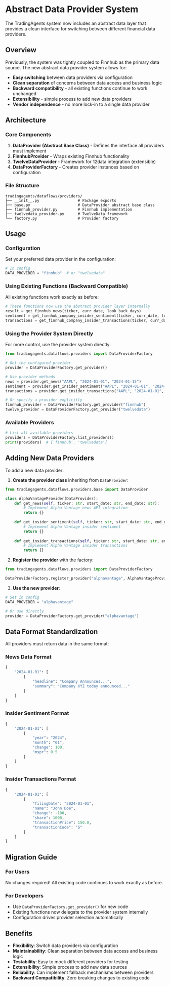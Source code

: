 # Abstract Data Provider System

The TradingAgents system now includes an abstract data layer that provides a clean interface for switching between different financial data providers.

## Overview

Previously, the system was tightly coupled to Finnhub as the primary data source. The new abstract data provider system allows for:

- **Easy switching** between data providers via configuration
- **Clean separation** of concerns between data access and business logic  
- **Backward compatibility** - all existing functions continue to work unchanged
- **Extensibility** - simple process to add new data providers
- **Vendor independence** - no more lock-in to a single data provider

## Architecture

### Core Components

1. **DataProvider (Abstract Base Class)** - Defines the interface all providers must implement
2. **FinnhubProvider** - Wraps existing Finnhub functionality
3. **TwelveDataProvider** - Framework for 12data integration (extensible)
4. **DataProviderFactory** - Creates provider instances based on configuration

### File Structure

```
tradingagents/dataflows/providers/
├── __init__.py                 # Package exports
├── base.py                     # DataProvider abstract base class
├── finnhub_provider.py         # Finnhub implementation  
├── twelvedata_provider.py      # TwelveData framework
└── factory.py                  # Provider factory
```

## Usage

### Configuration

Set your preferred data provider in the configuration:

```python
# In config
DATA_PROVIDER = "finnhub"  # or "twelvedata"
```

### Using Existing Functions (Backward Compatible)

All existing functions work exactly as before:

```python
# These functions now use the abstract provider layer internally
result = get_finnhub_news(ticker, curr_date, look_back_days)
sentiment = get_finnhub_company_insider_sentiment(ticker, curr_date, look_back_days)
transactions = get_finnhub_company_insider_transactions(ticker, curr_date, look_back_days)
```

### Using the Provider System Directly

For more control, use the provider system directly:

```python
from tradingagents.dataflows.providers import DataProviderFactory

# Get the configured provider
provider = DataProviderFactory.get_provider()

# Use provider methods
news = provider.get_news("AAPL", "2024-01-01", "2024-01-15")
sentiment = provider.get_insider_sentiment("AAPL", "2024-01-01", "2024-01-15")
transactions = provider.get_insider_transactions("AAPL", "2024-01-01", "2024-01-15")

# Or specify a provider explicitly
finnhub_provider = DataProviderFactory.get_provider("finnhub")
twelve_provider = DataProviderFactory.get_provider("twelvedata")
```

### Available Providers

```python
# List all available providers
providers = DataProviderFactory.list_providers()
print(providers)  # ['finnhub', 'twelvedata']
```

## Adding New Data Providers

To add a new data provider:

1. **Create the provider class** inheriting from `DataProvider`:

```python
from tradingagents.dataflows.providers.base import DataProvider

class AlphaVantageProvider(DataProvider):
    def get_news(self, ticker: str, start_date: str, end_date: str):
        # Implement Alpha Vantage news API integration
        return {}
    
    def get_insider_sentiment(self, ticker: str, start_date: str, end_date: str):
        # Implement Alpha Vantage insider sentiment
        return {}
    
    def get_insider_transactions(self, ticker: str, start_date: str, end_date: str):
        # Implement Alpha Vantage insider transactions  
        return {}
```

2. **Register the provider** with the factory:

```python
from tradingagents.dataflows.providers import DataProviderFactory

DataProviderFactory.register_provider("alphavantage", AlphaVantageProvider)
```

3. **Use the new provider**:

```python
# Set in config
DATA_PROVIDER = "alphavantage"

# Or use directly
provider = DataProviderFactory.get_provider("alphavantage")
```

## Data Format Standardization

All providers must return data in the same format:

### News Data Format
```python
{
    "2024-01-01": [
        {
            "headline": "Company Announces...",
            "summary": "Company XYZ today announced..."
        }
    ]
}
```

### Insider Sentiment Format
```python
{
    "2024-01-01": [
        {
            "year": "2024",
            "month": "01", 
            "change": 100,
            "mspr": 0.5
        }
    ]
}
```

### Insider Transactions Format
```python
{
    "2024-01-01": [
        {
            "filingDate": "2024-01-01",
            "name": "John Doe",
            "change": -100,
            "share": 1000,
            "transactionPrice": 150.0,
            "transactionCode": "S"
        }
    ]
}
```

## Migration Guide

### For Users
No changes required! All existing code continues to work exactly as before.

### For Developers
- Use `DataProviderFactory.get_provider()` for new code
- Existing functions now delegate to the provider system internally
- Configuration drives provider selection automatically

## Benefits

- **Flexibility**: Switch data providers via configuration
- **Maintainability**: Clean separation between data access and business logic
- **Testability**: Easy to mock different providers for testing
- **Extensibility**: Simple process to add new data sources
- **Reliability**: Can implement fallback mechanisms between providers
- **Backward Compatibility**: Zero breaking changes to existing code